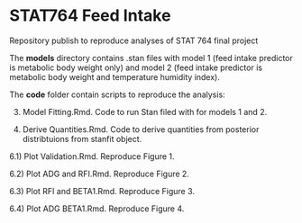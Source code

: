 # STAT764 Feed Intake
 Repository publish to reproduce analyses of STAT 764 final project

The **models** directory contains .stan files with model 1 (feed intake predictor is metabolic body weight only) and model 2 (feed intake predictor is metabolic body weight and temperature humidity index).

The **code** folder contain scripts to reproduce the analysis:

3) Model Fitting.Rmd. Code to run Stan filed with for models 1 and 2.
   
5) Derive Quantities.Rmd. Code to derive quantities from posterior distribtuions from stanfit object.
   
6.1) Plot Validation.Rmd. Reproduce Figure 1.

6.2) Plot ADG and RFI.Rmd. Reproduce Figure 2.

6.3) Plot RFI and BETA1.Rmd. Reproduce Figure 3.

6.4) Plot ADG BETA1.Rmd. Reproduce Figure 4. 
